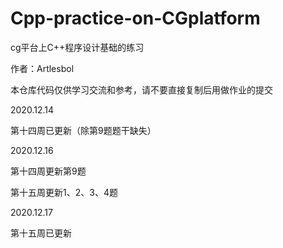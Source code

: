 # Cpp-practice-on-CGplatform
cg平台上C++程序设计基础的练习

作者：Artlesbol

本仓库代码仅供学习交流和参考，请不要直接复制后用做作业的提交




2020.12.14

第十四周已更新（除第9题题干缺失）

2020.12.16

第十四周更新第9题

第十五周更新1、2、3、4题

2020.12.17

第十五周已更新
